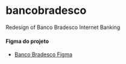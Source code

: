 # bancobradesco
Redesign of Banco Bradesco Internet Banking

#### Figma do projeto
- [Banco Bradesco Figma](https://www.figma.com/design/vIg1lsCDwY2r3BCi6A3TXh/Banco-Bradesco?node-id=0-1&p=f&t=XdsRZ8Tn9JJo5Ozt-0)
